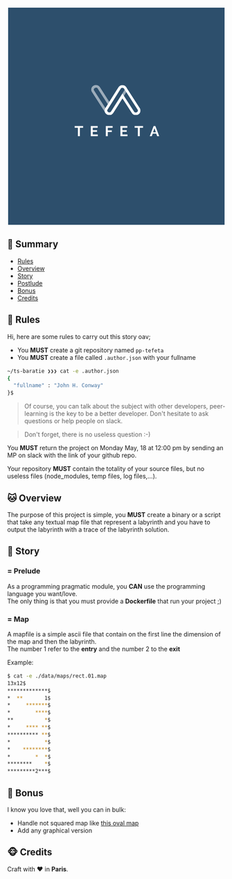 <p align="center">
  <img alt="" src="./tefeta.logo.png">
</p>

## <a name='TOC'>🐼 Summary</a>

* [Rules](#rules)
* [Overview](#overview)
* [Story](#story)
* [Postlude](#postlude)
* [Bonus](#bonus)
* [Credits](#credits)

## <a name='overview'>🦊 Rules</a>

Hi, here are some rules to carry out this story oav;

* You **MUST** create a git repository named `pp-tefeta`
* You **MUST** create a file called `.author.json` with your fullname

```sh
~/ts-baratie ❯❯❯ cat -e .author.json
{
  "fullname" : "John H. Conway"
}$
```

> Of course, you can talk about the subject with other developers, peer-learning is
> the key to be a better developer. Don't hesitate to ask questions or help people on slack.

> Don't forget, there is no useless question :-)

You **MUST** return the project on Monday May, 18 at 12:00 pm by sending an MP on slack with the link of your github repo.<br />

Your repository **MUST** contain the totality of your source files, but no useless files (node_modules, temp files, log files,...).

## <a name='overview'>🐱 Overview</a>

The purpose of this project is simple, you **MUST** create a binary or a script that take any textual map file that represent a labyrinth and you have to output the labyrinth with a trace of the labyrinth solution.

## <a name='story'>🐨 Story</a>

### = Prelude

As a programming pragmatic module, you **CAN** use the programming language you want/love.<br />
The only thing is that you must provide a **Dockerfile** that run your project ;)

### = Map

A mapfile is a simple ascii file that contain on the first line the dimension of the map and then the labyrinth.<br />
The number 1 refer to the **entry** and the number 2 to the **exit**

Example:
```sh
$ cat -e ./data/maps/rect.01.map
13x12$
*************$
*  **       1$
*     *******$
*        ****$
**          *$
*     **** **$
********** **$
*           *$
*    ********$
*        *  *$
********    *$
*********2***$
```

## <a name='bonus'>🦄 Bonus</a>

I know you love that, well you can in bulk:

* Handle not squared map like [this oval map](./data/maps/oval.01.map)
* Add any graphical version

## <a name='credits'>🐵 Credits</a>

Craft with :heart: in **Paris**.
